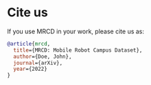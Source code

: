 
# Cite us

If you use MRCD in your work, please cite us as:

```bibtex
@article{mrcd,
  title={MRCD: Mobile Robot Campus Dataset},
  author={Doe, John},
  journal={arXiv},
  year={2022}
}
```